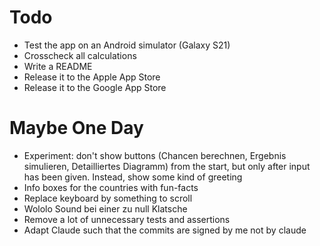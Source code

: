 # Todo
* Test the app on an Android simulator (Galaxy S21)
* Crosscheck all calculations
* Write a README
* Release it to the Apple App Store
* Release it to the Google App Store


# Maybe One Day
* Experiment: don't show buttons (Chancen berechnen, Ergebnis simulieren, Detailliertes Diagramm) from the start, but
  only after input has been given. Instead, show some kind of greeting
* Info boxes for the countries with fun-facts
* Replace keyboard by something to scroll
* Wololo Sound bei einer zu null Klatsche
* Remove a lot of unnecessary tests and assertions
* Adapt Claude such that the commits are signed by me not by claude
